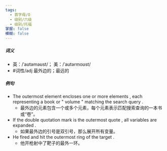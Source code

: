 ```yaml
---
tags:
  - 首字母/O
  - 级别/六级
  - 级别/托福
掌握: false
模糊: false
---
```

##### 词义
- 英：/ˈaʊtəməʊst/； 美：/ˈaʊtərmoʊst/
- #词性/adj  最外边的；最远的
##### 例句
- The outermost element encloses one or more elements , each representing a book or " volume " matching the search query .
	- 最外边的元素包含一个或多个元素，每个元素表示匹配搜索查询的一本书或“卷”。
- If the double quotation mark is the outermost quote , all variables are expanded .
	- 如果最外边的引号是双引号，那么展开所有变量。
- He fired and hit the outermost ring of the target .
	- 他开枪射中了靶子的最外一环。
